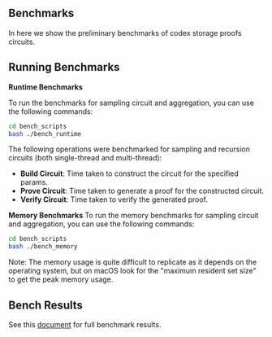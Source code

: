 ## Benchmarks

In here we show the preliminary benchmarks of codex storage proofs circuits.

## Running Benchmarks

**Runtime Benchmarks**

To run the benchmarks for sampling circuit and aggregation, you can use the following commands:

```bash
cd bench_scripts
bash ./bench_runtime
```

The following operations were benchmarked for sampling and recursion circuits (both single-thread and multi-thread):

- **Build Circuit**: Time taken to construct the circuit for the specified params.
- **Prove Circuit**: Time taken to generate a proof for the constructed circuit.
- **Verify Circuit**: Time taken to verify the generated proof.

**Memory Benchmarks**
To run the memory benchmarks for sampling circuit and aggregation, you can use the following commands:

```bash
cd bench_scripts
bash ./bench_memory
```
Note: The memory usage is quite difficult to replicate as it depends on the operating system, 
but on macOS look for the "maximum resident set size" to get the peak memory usage.

## Bench Results
See this [document](https://hackmd.io/@NQdG6IOmQE6astjwhJ6ACw/Bk-SopNj1g) for full benchmark results.
